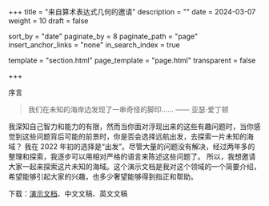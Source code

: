 +++
title = "来自算术表达式几何的邀请"
description = ""
date = 2024-03-07
weight = 10
draft = false

sort_by = "date"
paginate_by = 8
paginate_path = "page"
insert_anchor_links = "none"
in_search_index = true

template = "section.html"
page_template = "page.html"
transparent = false

+++

序言

> 我们在未知的海岸边发现了一串奇怪的脚印...... —— 亚瑟·爱丁顿

我深知自己智力和能力的有限，然而当你面对浮现出来的这些有趣问题时，当你感觉到这些问题背后可能的前景时，你是否会选择远航出发，去探索一片未知的海域？
我在 2022 年初的选择是“出发”。尽管大量的问题没有解决，经过两年多的整理和探索，我逐步可以用相对严格的语言来陈述这些问题了。
所以，我想邀请大家一起来探索这片未知的海域。这个演示文档是我对这个领域的一个简要介绍，希望能够引起大家的兴趣，也多少奢望能够得到指正和帮助。

下载：[演示文档](/curiosity/invitation/invitation.pdf)、中文文稿、英文文稿
